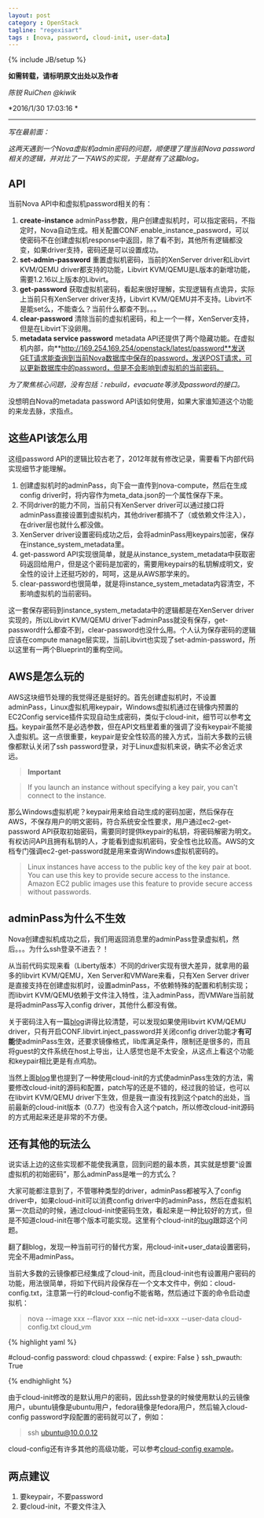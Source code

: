 ```yaml
---
layout: post
category : OpenStack
tagline: "regexisart"
tags : [nova, password, cloud-init, user-data]
---
```

{% include JB/setup %}

**如需转载，请标明原文出处以及作者**

*陈锐 RuiChen @kiwik*

*2016/1/30 17:03:16 *

----------

*写在最前面：*

*这两天遇到一个Nova虚拟机admin密码的问题，顺便理了理当前Nova password相关的逻辑，并对比了一下AWS的实现，于是就有了这篇blog。*

## API ##

当前Nova API中和虚拟机password相关的有：

1. **create-instance** adminPass参数，用户创建虚拟机时，可以指定密码，不指定时，Nova自动生成。相关配置CONF.enable\_instance\_password，可以使密码不在创建虚拟机response中返回，除了看不到，其他所有逻辑都没变，如果driver支持，密码还是可以设置成功。
2. **set-admin-password** 重置虚拟机密码，当前的XenServer driver和Libvirt KVM/QEMU driver都支持的功能，Libvirt KVM/QEMU是L版本的新增功能，需要1.2.16以上版本的Libvirt。
3. **get-password** 获取虚拟机密码，看起来很好理解，实现逻辑有点诡异，实际上当前只有XenServer driver支持，Libvirt KVM/QEMU并不支持。Libvirt不是能set么，不能查么？当前什么都查不到。。。
4. **clear-password** 清除当前的虚拟机密码，和上一个一样，XenServer支持，但是在Libvirt下没卵用。
5. **metadata service password** metadata API还提供了两个隐藏功能。在虚拟机内部，向**http://169.254.169.254/openstack/latest/password**发送GET请求能查询到当前Nova数据库中保存的password，发送POST请求，可以更新数据库中的password，但是不会影响到虚拟机的当前密码。

*为了聚焦核心问题，没有包括：rebuild，evacuate等涉及password的接口。*

没想明白Nova的metadata password API该如何使用，如果大家谁知道这个功能的来龙去脉，求指点。

## 这些API该怎么用 ##

这组password API的逻辑比较古老了，2012年就有修改记录，需要看下内部代码实现细节才能理解。

1. 创建虚拟机时的adminPass，向下会一直传到nova-compute，然后在生成config driver时，将内容作为meta\_data.json的一个属性保存下来。
2. 不同driver的能力不同，当前只有XenServer driver可以通过接口将adminPass直接设置到虚拟机内，其他driver都搞不了（或依赖文件注入），在driver层也就什么都没做。
3. XenServer driver设置密码成功之后，会将adminPass用keypairs加密，保存在instance\_system\_metadata里。
4. get-password API实现很简单，就是从instance\_system\_metadata中获取密码返回给用户，但是这个密码是加密的，需要用keypairs的私钥解成明文，安全性的设计上还挺巧妙的，呵呵，这是从AWS那学来的。
5. clear-password也很简单，就是将instance\_system\_metadata内容清空，不影响虚拟机的当前密码。

这一套保存密码到instance\_system\_metadata中的逻辑都是在XenServer driver实现的，所以Libvirt KVM/QEMU driver下adminPass就没有保存，get-password什么都查不到，clear-password也没什么用。个人认为保存密码的逻辑应该在compute manage层实现，当前Libvirt也实现了set-admin-password，所以这里有一两个Blueprint的重构空间。

## AWS是怎么玩的 ##

AWS这块细节处理的我觉得还是挺好的。首先创建虚拟机时，不设置adminPass，Linux虚拟机用keypair，Windows虚拟机通过在镜像内预置的EC2Config service插件实现自动生成密码，类似于cloud-init，细节可以参考[文档](http://docs.amazonaws.cn/en_us/AWSEC2/latest/WindowsGuide/UsingConfig_WinAMI.html)。keypair虽然不是必选参数，但在API文档里着重的强调了没有keypair不能接入虚拟机。这一点很重要，keypair是安全性较高的接入方式，当前大多数的云镜像都默认关闭了ssh password登录，对于Linux虚拟机来说，确实不必舍近求远。

>**Important**

>If you launch an instance without specifying a key pair, you can't connect to the instance.

那么Windows虚拟机呢？keypair用来给自动生成的密码加密，然后保存在AWS，不保存用户的明文密码，符合系统安全性要求，用户通过ec2-get-password API获取初始密码，需要同时提供keypair的私钥，将密码解密为明文。有权访问API且拥有私钥的人，才能看到虚拟机密码，安全性也比较高。AWS的文档专门强调ec2-get-password就是用来查询Windows虚拟机密码的。

>Linux instances have access to the public key of the key pair at boot. You can use this key to provide secure access to the instance. Amazon EC2 public images use this feature to provide secure access without passwords.

## adminPass为什么不生效 ##

Nova创建虚拟机成功之后，我们用返回消息里的adminPass登录虚拟机，然后。。。为什么ssh登录不进去？！

从当前代码实现来看（Liberty版本）不同的driver实现有很大差异，就拿用的最多的libvirt KVM/QEMU，Xen Server和VMWare来看，只有Xen Server driver是直接支持在创建虚拟机时，设置adminPass，不依赖特殊的配置和机制实现；而libvirt KVM/QEMU依赖于文件注入特性，注入adminPass，而VMWare当前就是将adminPass写入config driver，其他什么都没有做。

关于密码注入有一篇[blog](http://niusmallnan.github.io/_build/html/_templates/openstack/inject_passwd.html#inject)讲得比较清楚，可以发现如果使用libvirt KVM/QEMU driver，只有开启CONF.libvirt.inject_password并关闭config driver功能才**有可能**使adminPass生效，还要求镜像格式，lib库满足条件，限制还是很多的，而且将guest的文件系统在host上导出，让人感觉也是不太安全，从这点上看这个功能和keypair相比更是有点鸡肋。

当然上面[blog](http://niusmallnan.github.io/_build/html/_templates/openstack/inject_passwd.html)里也提到了一种使用cloud-init的方式使adminPass生效的方法，需要修改cloud-init的源码和配置，patch写的还是不错的，经过我的验证，也可以在libvirt KVM/QEMU driver下生效，但是我一直没有找到这个patch的出处，当前最新的cloud-init版本（0.7.7）也没有合入这个patch，所以修改cloud-init源码的方式用起来还是非常的不方便。

## 还有其他的玩法么 ##

说实话上边的这些实现都不能使我满意，回到问题的最本质，其实就是想要“设置虚拟机的初始密码”，那么adminPass是唯一的方式么？

大家可能都注意到了，不管哪种类型的driver，adminPass都被写入了config driver中，如果cloud-init可以消费config driver中的adminPass，然后在虚拟机第一次启动的时候，通过cloud-init使密码生效，看起来是一种比较好的方式，但是不知道cloud-init在哪个版本可能实现。这里有个cloud-init的[bug](https://bugs.launchpad.net/cloud-init/+bug/1236883)跟踪这个问题。

翻了翻blog，发现一种当前可行的替代方案，用cloud-init+user\_data设置密码，完全不用adminPass。

当前大多数的云镜像都已经集成了cloud-init，而且cloud-init也有设置用户密码的功能，用法很简单，将如下代码片段保存在一个文本文件中，例如：cloud-config.txt，注意第一行的#cloud-config不能省略，然后通过下面的命令启动虚拟机：

> nova --image xxx --flavor xxx --nic net-id=xxx --user-data cloud-config.txt cloud_vm

{% highlight yaml %}

#cloud-config
password: cloud
chpasswd: { expire: False }
ssh_pwauth: True

{% endhighlight %}

由于cloud-init修改的是默认用户的密码，因此ssh登录的时候使用默认的云镜像用户，ubuntu镜像是ubuntu用户，fedora镜像是fedora用户，然后输入cloud-config password字段配置的密码就可以了，例如：

> ssh ubuntu@10.0.0.12

cloud-config还有许多其他的高级功能，可以参考[cloud-config example](https://github.com/number5/cloud-init/blob/master/doc/examples/cloud-config.txt)。

## 两点建议 ##

1. 要keypair，不要password
2. 要cloud-init，不要文件注入